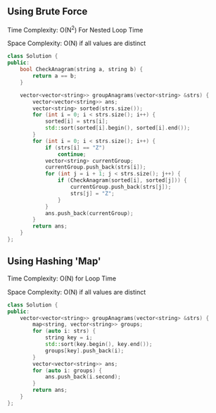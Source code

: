 ## Using Brute Force

Time Complexity: O(N<sup>2</sup>) For Nested Loop Time

Space Complexity: O(N) if all values are distinct

```cpp
class Solution {
public:
    bool CheckAnagram(string a, string b) {
        return a == b;
    }

    vector<vector<string>> groupAnagrams(vector<string> &strs) {
        vector<vector<string>> ans;
        vector<string> sorted(strs.size());
        for (int i = 0; i < strs.size(); i++) {
            sorted[i] = strs[i];
            std::sort(sorted[i].begin(), sorted[i].end());
        }
        for (int i = 0; i < strs.size(); i++) {
            if (strs[i] == "Z")
                continue;
            vector<string> currentGroup;
            currentGroup.push_back(strs[i]);
            for (int j = i + 1; j < strs.size(); j++) {
                if (CheckAnagram(sorted[i], sorted[j])) {
                    currentGroup.push_back(strs[j]);
                    strs[j] = "Z";
                }
            }
            ans.push_back(currentGroup);
        }
        return ans;
    }
};
```

## Using Hashing 'Map'

Time Complexity: O(N) for Loop Time

Space Complexity: O(N) if all values are distinct

```cpp
class Solution {
public:
    vector<vector<string>> groupAnagrams(vector<string> &strs) {
        map<string, vector<string>> groups;
        for (auto i: strs) {
            string key = i;
            std::sort(key.begin(), key.end());
            groups[key].push_back(i);
        }
        vector<vector<string>> ans;
        for (auto i: groups) {
            ans.push_back(i.second);
        }
        return ans;
    }
};
```
